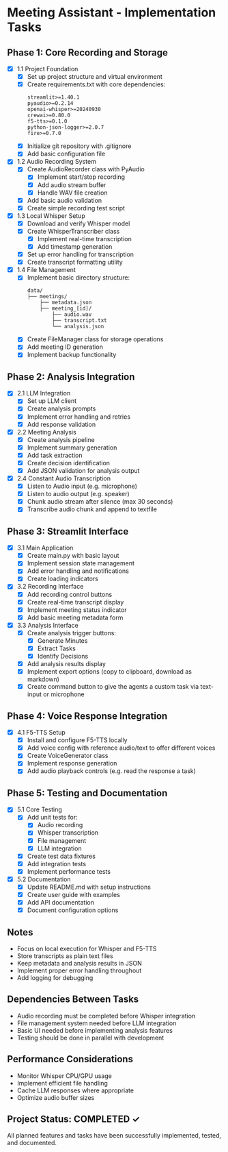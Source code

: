 # Meeting Assistant - Implementation Tasks

## Phase 1: Core Recording and Storage
- [x] 1.1 Project Foundation
  - [x] Set up project structure and virtual environment
  - [x] Create requirements.txt with core dependencies:
    ```
    streamlit>=1.40.1
    pyaudio>=0.2.14
    openai-whisper>=20240930
    crewai>=0.80.0
    f5-tts>=0.1.0
    python-json-logger>=2.0.7
    fire>=0.7.0
    ```
  - [x] Initialize git repository with .gitignore
  - [x] Add basic configuration file

- [x] 1.2 Audio Recording System
  - [x] Create AudioRecorder class with PyAudio
    - [x] Implement start/stop recording
    - [x] Add audio stream buffer
    - [x] Handle WAV file creation
  - [x] Add basic audio validation
  - [x] Create simple recording test script

- [x] 1.3 Local Whisper Setup
  - [x] Download and verify Whisper model
  - [x] Create WhisperTranscriber class
    - [x] Implement real-time transcription
    - [x] Add timestamp generation
  - [x] Set up error handling for transcription
  - [x] Create transcript formatting utility

- [x] 1.4 File Management
  - [x] Implement basic directory structure:
    ```
    data/
    ├── meetings/
        ├── metadata.json
        ├── meeting_[id]/
            ├── audio.wav
            ├── transcript.txt
            └── analysis.json
    ```
  - [x] Create FileManager class for storage operations
  - [x] Add meeting ID generation
  - [x] Implement backup functionality

## Phase 2: Analysis Integration
- [x] 2.1 LLM Integration
  - [x] Set up LLM client
  - [x] Create analysis prompts
  - [x] Implement error handling and retries
  - [x] Add response validation

- [x] 2.2 Meeting Analysis
  - [x] Create analysis pipeline
  - [x] Implement summary generation
  - [x] Add task extraction
  - [x] Create decision identification
  - [x] Add JSON validation for analysis output

- [x] 2.4 Constant Audio Transcription
  - [x] Listen to Audio input (e.g. microphone)
  - [x] Listen to audio output (e.g. speaker)
  - [x] Chunk audio stream after silence (max 30 seconds)
  - [x] Transcribe audio chunk and append to textfile

## Phase 3: Streamlit Interface
- [x] 3.1 Main Application
  - [x] Create main.py with basic layout
  - [x] Implement session state management
  - [x] Add error handling and notifications
  - [x] Create loading indicators

- [x] 3.2 Recording Interface
  - [x] Add recording control buttons
  - [x] Create real-time transcript display
  - [x] Implement meeting status indicator
  - [x] Add basic meeting metadata form

- [x] 3.3 Analysis Interface
  - [x] Create analysis trigger buttons:
    - [x] Generate Minutes
    - [x] Extract Tasks
    - [x] Identify Decisions
  - [x] Add analysis results display
  - [x] Implement export options (copy to clipboard, download as markdown)
  - [x] Create command button to give the agents a custom task via text-input or microphone

## Phase 4: Voice Response Integration
- [x] 4.1 F5-TTS Setup
  - [x] Install and configure F5-TTS locally
  - [x] Add voice config with reference audio/text to offer different voices
  - [x] Create VoiceGenerator class
  - [x] Implement response generation
  - [x] Add audio playback controls (e.g. read the response a task)

## Phase 5: Testing and Documentation
- [x] 5.1 Core Testing
  - [x] Add unit tests for:
    - [x] Audio recording
    - [x] Whisper transcription
    - [x] File management
    - [x] LLM integration
  - [x] Create test data fixtures
  - [x] Add integration tests
  - [x] Implement performance tests

- [x] 5.2 Documentation
  - [x] Update README.md with setup instructions
  - [x] Create user guide with examples
  - [x] Add API documentation
  - [x] Document configuration options

## Notes
- Focus on local execution for Whisper and F5-TTS
- Store transcripts as plain text files
- Keep metadata and analysis results in JSON
- Implement proper error handling throughout
- Add logging for debugging

## Dependencies Between Tasks
- Audio recording must be completed before Whisper integration
- File management system needed before LLM integration
- Basic UI needed before implementing analysis features
- Testing should be done in parallel with development

## Performance Considerations
- Monitor Whisper CPU/GPU usage
- Implement efficient file handling
- Cache LLM responses where appropriate
- Optimize audio buffer sizes

## Project Status: COMPLETED ✓
All planned features and tasks have been successfully implemented, tested, and documented.
